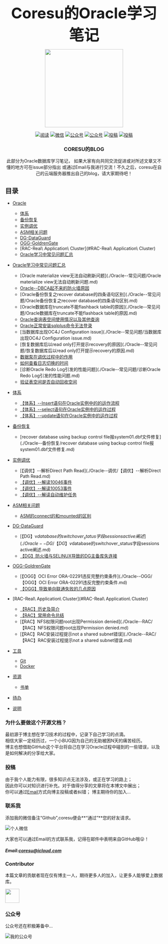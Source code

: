 <p align="center" style="font-weight:bold;"> <font size="30">Coresu的Oracle学习笔记</font></p>


<p align="center">
<a href="https://github.com/blackflagking/Notes-Oracle" target="_blank">
    <img src="https://thumbnail0.baidupcs.com/thumbnail/f2caf679995a2c4470b63ddf72a04083?fid=2977596842-250528-601656470218205&time=1572685200&rt=sh&sign=FDTAER-DCb740ccc5511e5e8fedcff06b081203-z0xnjgf1Dea%2BZd5BTCSX2VZ5SD4%3D&expires=8h&chkv=0&chkbd=0&chkpc=&dp-logid=7090963443295851244&dp-callid=0&size=c710_u400&quality=100&vuk=-&ft=video" width="250"/>
</a>
</p>

<p align="center">
  <a href="https://docs.oracle.com/en/database/oracle/oracle-database/19/cncpt/introduction-to-oracle-database.html#GUID-A42A6EF0-20F8-4F4B-AFF7-09C100AE581E"><img src="https://img.shields.io/badge/阅读-read-brightgreen.svg" alt="阅读"></a>
  <a href="#联系我"><img src="https://img.shields.io/badge/chat-微信-blue.svg" alt="微信"></a>
  <a href="#公众号"><img src="https://img.shields.io/badge/%E5%85%AC%E4%BC%97%E5%8F%B7-OracleGuide-lightgrey.svg" alt="公众号"></a>
  <a href="#公众号"><img src="https://img.shields.io/badge/PDF-Oracle面试突击-important.svg" alt="公众号"></a>
  <a href="#投稿"><img src="https://img.shields.io/badge/support-投稿-critical.svg" alt="投稿"></a>
  <a href="https://xiaozhuanlan.com/javainterview?rel=javaguide"><img src="https://img.shields.io/badge/Oracle-面试指南-important" alt="投稿"></a>
</p>

<h3 align="center">CORESU的BLOG</h3>


<p align="center">此部分为Oracle数据库学习笔记，  
如果大家有向共同交流促进或对所述文章又不懂的地方可在issue部分指出  
或通过Email与我进行交流！不久之后，coresu在自己的云端服务器推出自己的blog，请大家期待吧！</p>

## 目录

- [Oracle](#java)
    - [体系](#体系)
    - [备份恢复](#备份恢复)
    - [实例调优](#实例调优)
    - [ASM相关问题](#ASM相关问题)
    - [DG-DataGuard](#DG-DataGuard)
    - [OGG-GoldrenGate](#OGG-GoldrenGate)
    - [RAC-Real\ Application\ Cluster](#RAC-Real\ Application\ Cluster)
    - [Oracle学习中常见问题汇总](#java学习常见问题汇总)
    
- [Oracle学习中常见问题汇总](#java学习常见问题汇总)
    - [Oracle materialize view无法自动刷新问题](./Oracle--常见问题/Oracle materialize view无法自动刷新问题.md)
    - [Oracle--DBCA起不来的防火墙原因](./Oracle--常见问题/Oracle--DBCA起不来的防火墙原因.md)
    - [Oracle备份恢复之recover database的四条语句区别](./Oracle--常见问题/Oracle备份恢复之recover database的四条语句区别.md)
    - [Oracle数据库在truncate不能flashback table的原因](./Oracle--常见问题/Oracle数据库在truncate不能flashback table的原因.md)
    - [Oracle查询表空间使用情况以及其他查询](./Oracle--常见问题/Oracle查询表空间使用情况以及其他查询.md)
    - [Oracle正常安装sqlplus命令无法登录](./Oracle--常见问题/Oracle正常安装sqlplus命令无法登录.md)
    - [当数据库出现OC4J Configuration issue](./Oracle--常见问题/当数据库出现OC4J Configuration issue.md)
    - [恢复数据库后以read only打开提示recovery的原因](./Oracle--常见问题/恢复数据库后以read only打开提示recovery的原因.md)
    - [数据泵在调优过程中的作用](./Oracle--常见问题/数据泵在调优过程中的作用.md)
    - [如何查看日志切换的时间](./Oracle--常见问题/如何查看日志切换的时间.md)
    - [诊断Oracle Redo Log引发的性能问题](./Oracle--常见问题/诊断Oracle Redo Log引发的性能问题.md)
    - [验证表空间是否自动回收空间](./Oracle--常见问题/验证表空间是否自动回收空间.md)

- [体系](#体系)
    - [【体系】--Insert语句在Oracle实例中的的运作流程](./Oracle--体系/【体系】--Insert语句在Oracle实例中的的运作流程.md)
    - [【体系】--select语句在Oracle实例中的运作过程](./Oracle--体系/【体系】--select语句在Oracle实例中的运作过程.md)
    - [【体系】--update语句在Oracle实例中的运作过程](./Oracle--体系/【体系】--update语句在Oracle实例中的运作过程.md)

- [备份恢复](#备份恢复)
    - [recover database using backup control file报system01.dbf文件修复](./Oracle--备份恢复/recover database using backup control file报system01.dbf文件修复.md) 


- [实例调优](#实例调优)
    - [【调优】--解析Direct Path Read](./Oracle--调优/【调优】--解析Direct Path Read.md)
    - [【调优】--解读10046事件](./Oracle--调优/【【调优】--解读10046事件.md)
    - [【调优】--解读10053事件](./Oracle--调优/【调优】--解读10053事件.md)
    - [【调优】--解读自动维护任务](./Oracle--调优/【调优】--解读自动维护任务.md)


- [ASM相关问题](#ASM相关问题)  
    - [ASM的connect的和mounted的区别](./Oracle--ASM/ASM的connect的和mounted的区别.md)

- [DG-DataGuard](#DG-DataGuard)
    - [【DG】v$database的switchover_status字段sessions active阐述](./Oracle--DG/【DG】v$database的switchover_status字段sessions active阐述.md)
    - [【DG】防火墙与SELINUX导致的DG主备库失连接](./Oracle--DG/【DG】防火墙与SELINUX导致的DG主备库失连接.md)


 - [OGG-GoldrenGate](#OGG-GoldrenGate)
    - [【OGG】OCI Error ORA-02291违反完整约束条件](./Oracle--OGG/【OGG】OCI Error ORA-02291违反完整约束条件.md)
    - [【OGG】导致单向联通失败的几点原因](./Oracle--OGG/【【OGG】导致单向联通失败的几点原因.md)

 - [RAC-Real\ Application\ Cluster](#RAC-Real\ Application\ Cluster)
    - [【RAC】历史及简介](./Oracle--RAC/【RAC】历史及简介.md)
    - [【RAC】常用命令总结](./Oracle--RAC/【RAC】常用命令总结.md)
    - [【RAC】NFS权限问题root出现Permission denied](./Oracle--RAC/【RAC】NFS权限问题root出现Permission denied.md)
    - [【RAC】RAC安装过程提示not a shared subnet错误](./Oracle--RAC/【RAC】RAC安装过程提示not a shared subnet错误.md)





- [工具](#工具)
    - [Git](#git)
    - [Docker](#Docker)
- [资源](#资源)
    - [书单](#书单)
- [待办](#待办)
- [说明](#说明)

### 为什么要做这个开源文档？

最初源于博主想在学习技术的过程中，记录下自己学习的点滴。   
相信大家一定经历过，一个小BUG因为自己的无助被困N天的痛苦经历。  
博主也想借助GitHub这个平台将自己在学习Oracle过程中碰到的一些错误，以及是如何解决的分享给大家。

### 投稿

由于我个人能力有限，很多知识点无法涉及，或正在学习的路上；   
因此你可以对知识进行补充。对于值得分享的文章将在本博文中展出；  
你可以通过[Email](#email)方式向博主投稿或者纠错； 
博主期待你的加入...

### 联系我

添加我的微信备注“Github”,coresu便会**“通过”**您的好友请求。

![个人微信](https://thumbnail0.baidupcs.com/thumbnail/8a100bc9acacae939f438ac2431346b5?fid=2977596842-250528-815582455701815&time=1572688800&rt=sh&sign=FDTAER-DCb740ccc5511e5e8fedcff06b081203-uTPmitKSJE5X4%2BD39XDqzymEN3E%3D&expires=8h&chkv=0&chkbd=0&chkpc=&dp-logid=7091503216580004742&dp-callid=0&size=c710_u400&quality=100&vuk=-&ft=video)

大家也可以通过Email的方式联系我，记得在邮件中表明来自GitHub哦😛！  
##### Email:coresu@icloud.com


### Contributor

本篇文章的贡献者现在仅有博主一人，期待更多人的加入，让更多人能够爱上数据库。

<a href="https://github.com/blackflagking">
    <img src="https://thumbnail0.baidupcs.com/thumbnail/f2caf679995a2c4470b63ddf72a04083?fid=2977596842-250528-601656470218205&time=1572685200&rt=sh&sign=FDTAER-DCb740ccc5511e5e8fedcff06b081203-z0xnjgf1Dea%2BZd5BTCSX2VZ5SD4%3D&expires=8h&chkv=0&chkbd=0&chkpc=&dp-logid=7090963443295851244&dp-callid=0&size=c710_u400&quality=100&vuk=-&ft=video" width="45px"></a>

### 公众号

公众号还在积极筹备中...

![我的公众号]()
